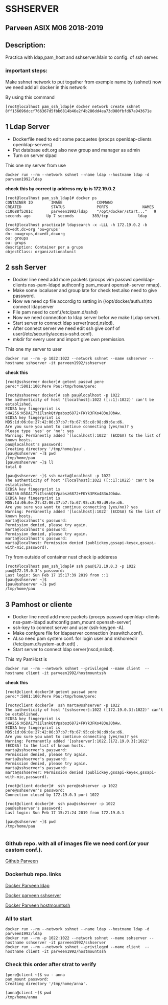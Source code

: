 # SSHSERVER

## Parveen ASIX M06 2018-2019


## Description:

Practica with ldap,pam_host and sshserver.Main to config. of ssh server. 

### important steps:


Make sshnet network to put togather from exemple name by (sshnet)
now we need add all docker in this network

By using this command

```
[root@localhost pam_ssh_ldap]# docker network create sshnet
8ff156696dccf766367d5fbb6814b46e2f4b286dd4ea73d980fbfd67a943671e
```

## 1 Ldap Server
	
* Dockerfile need to edit some pacquetes  (procps openldap-clients openldap-servers)
* Put database edt.org also new group and manager as admin
* Turn on server slpad	
	
This one my server from use
	
```
docker run --rm --network sshnet --name ldap --hostname ldap -d parveen1992/ldap
```

**check this by correct ip address my ip is 172.19.0.2**

```
[root@localhost pam_ssh_ldap]# docker ps 
CONTAINER ID        IMAGE               COMMAND                  CREATED             STATUS              PORTS               NAMES
c10688f5301c        parveen1992/ldap    "/opt/docker/start..."   9 seconds ago       Up 7 seconds        389/tcp             ldap

[root@localhost practica]# ldapsearch -x -LLL -h 172.19.0.2 -b dc=edt,dc=org 'ou=grups'
dn: ou=grups,dc=edt,dc=org
ou: groups
ou: grups
description: Container per a grups
objectClass: organizationalunit
```

## 2 ssh Server
	
* Docker line need add more packets  (procps vim passwd openldap-clients nss-pam-ldapd authconfig pam_mount openssh-server nmap).
* Make some localuser and group late for check test.also need to give password.
* Now we need cp file accordig to setting in (/opt/docker/auth.sh)to connect ldapserver 	
* File pam need to conf.(/etc/pam.d/sshd)	
* Now we need connection to ldap server befor we make (Ldap server).
* Start server to connect ldap server(nscd,nslcd).
* After connect server we need edit ssh give conf of user(/etc/security/access-sshd.conf).
* mkdir for every user and import give own premission.



This one my server to user
	
```
docker run --rm -p 1022:1022 --network sshnet --name sshserver --hostname sshserver -it parveen1992/sshserver
```

**check this**
	
```
[root@sshserver docker]# getent passwd pere
pere:*:5001:100:Pere Pou:/tmp/home/pere:

[root@sshserver docker]# ssh pau@localhost -p 1022
The authenticity of host '[localhost]:1022 ([::1]:1022)' can't be established.
ECDSA key fingerprint is SHA256:N5DA17YiIlsnkQtVpabsz6872+FKYk3FKo483uJObAw.
ECDSA key fingerprint is MD5:1d:06:0e:27:42:06:37:b7:fb:67:95:c8:98:d9:6e:d6.
Are you sure you want to continue connecting (yes/no)? y
Please type 'yes' or 'no': yes
Warning: Permanently added '[localhost]:1022' (ECDSA) to the list of known hosts.
pau@localhost's password: 
Creating directory '/tmp/home/pau'.
[pau@sshserver ~]$ pwd
/tmp/home/pau
[pau@sshserver ~]$ ll
total 0

[pau@sshserver ~]$ ssh marta@localhost -p 1022
The authenticity of host '[localhost]:1022 ([::1]:1022)' can't be established.
ECDSA key fingerprint is SHA256:N5DA17YiIlsnkQtVpabsz6872+FKYk3FKo483uJObAw.
ECDSA key fingerprint is MD5:1d:06:0e:27:42:06:37:b7:fb:67:95:c8:98:d9:6e:d6.
Are you sure you want to continue connecting (yes/no)? yes
Warning: Permanently added '[localhost]:1022' (ECDSA) to the list of known hosts.
marta@localhost's password: 
Permission denied, please try again.
marta@localhost's password: 
Permission denied, please try again.
marta@localhost's password: 
marta@localhost: Permission denied (publickey,gssapi-keyex,gssapi-with-mic,password).
```
Try from outside of container nust check ip adderess

```
[root@localhost pam_ssh_ldap]# ssh pau@172.19.0.3 -p 1022
pau@172.19.0.3's password: 
Last login: Sun Feb 17 15:17:39 2019 from ::1
[pau@sshserver ~]$ 
[pau@sshserver ~]$ pwd
/tmp/home/pau
```


## 3 Pamhost or cliente
	
* Docker line need add more packets (procps passwd openldap-clients nss-pam-ldapd authconfig pam_mount openssh-server)
* ssh-key to connect server and user (ssh-keygen -A).
* Make confgure file for ldapserver connection (nsswitch.conf).
* ALso need pam system conf. for login user and mkhomedir (/etc/pam.d/system-auth.edt) .
* Start server to connect ldap server(nscd,nslcd).

This my PamHost is
	
```
docker run --rm --network sshnet --privileged --name client  --hostname client -it parveen1992/hostmountssh
```

**check this** 
	
```
[root@client docker]# getent passwd pere
pere:*:5001:100:Pere Pou:/tmp/home/pere:

[root@client docker]#  ssh marta@sshserver -p 1022
The authenticity of host '[sshserver]:1022 ([172.19.0.3]:1022)' can't be established.
ECDSA key fingerprint is SHA256:N5DA17YiIlsnkQtVpabsz6872+FKYk3FKo483uJObAw.
ECDSA key fingerprint is MD5:1d:06:0e:27:42:06:37:b7:fb:67:95:c8:98:d9:6e:d6.
Are you sure you want to continue connecting (yes/no)? yes
Warning: Permanently added '[sshserver]:1022,[172.19.0.3]:1022' (ECDSA) to the list of known hosts.
marta@sshserver's password: 
Permission denied, please try again.
marta@sshserver's password: 
Permission denied, please try again.
marta@sshserver's password: 
marta@sshserver: Permission denied (publickey,gssapi-keyex,gssapi-with-mic,password).

[root@client docker]#  ssh pere@sshserver -p 1022
pere@sshserver's password: 
Connection closed by 172.19.0.3 port 1022

[root@client docker]#  ssh pau@sshserver -p 1022
pau@sshserver's password: 
Last login: Sun Feb 17 15:21:24 2019 from 172.19.0.1

[pau@sshserver ~]$ pwd
/tmp/home/pau


```	



### Github repo. with all of images file we need conf.(or your castom conf.). 

[Github Parveen](https://github.com/parveen1/sshdldappam)


### Dockerhub repo. links

[Docker Parveen ldap](https://hub.docker.com/r/parveen1992/ldap)

[Docker parveen sshserver](https://hub.docker.com/r/parveen1992/sshserver)

[Docker Parveen hostmountssh](https://hub.docker.com/r/parveen1992/hostmountssh)

### All to start

```
docker run --rm --network sshnet --name ldap --hostname ldap -d parveen1992/ldap
docker run --rm -p 1022:1022 --network sshnet --name sshserver --hostname sshserver -it parveen1992/sshserver
docker run --rm --network sshnet --privileged --name client  --hostname client -it parveen1992/hostmountssh
```

### Check this order after strat to verify

```
[pere@client ~]$ su - anna
pam_mount password:
Creating directory '/tmp/home/anna'.

[anna@client ~]$ pwd
/tmp/home/anna
```

